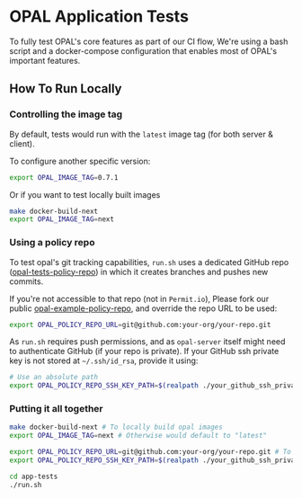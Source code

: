 # OPAL Application Tests

To fully test OPAL's core features as part of our CI flow,
We're using a bash script and a docker-compose configuration that enables most of OPAL's important features.

## How To Run Locally

### Controlling the image tag

By default, tests would run with the `latest` image tag (for both server & client).

To configure another specific version:

```bash
export OPAL_IMAGE_TAG=0.7.1
```

Or if you want to test locally built images
```bash
make docker-build-next
export OPAL_IMAGE_TAG=next
```

### Using a policy repo

To test opal's git tracking capabilities, `run.sh` uses a dedicated GitHub repo ([opal-tests-policy-repo](https://github.com/permitio/opal-tests-policy-repo)) in which it creates branches and pushes new commits.

If you're not accessible to that repo (not in `Permit.io`), Please fork our public [opal-example-policy-repo](https://github.com/permitio/opal-example-policy-repo), and override the repo URL to be used:
```bash
export OPAL_POLICY_REPO_URL=git@github.com:your-org/your-repo.git
```

As `run.sh` requires push permissions, and as `opal-server` itself might need to authenticate GitHub (if your repo is private). If your GitHub ssh private key is not stored at `~/.ssh/id_rsa`, provide it using:
```bash
# Use an absolute path
export OPAL_POLICY_REPO_SSH_KEY_PATH=$(realpath ./your_github_ssh_private_key)
```


### Putting it all together

```bash
make docker-build-next # To locally build opal images
export OPAL_IMAGE_TAG=next # Otherwise would default to "latest"

export OPAL_POLICY_REPO_URL=git@github.com:your-org/your-repo.git # To use your own repo for testing (if you're not an Permit.io employee yet...)
export OPAL_POLICY_REPO_SSH_KEY_PATH=$(realpath ./your_github_ssh_private_key) # If your GitHub ssh key isn't in "~.ssh/id_rsa"

cd app-tests
./run.sh
```
